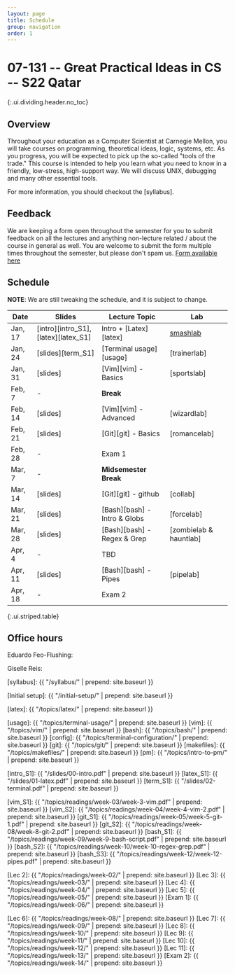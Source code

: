 ```yaml
---
layout: page
title: Schedule
group: navigation
order: 1
---
```


# 07-131 -- Great Practical Ideas in CS -- S22 Qatar
{:.ui.dividing.header.no_toc}

## Overview

Throughout your education as a Computer Scientist at Carnegie Mellon, you will
take courses on programming, theoretical ideas, logic, systems, etc. As you
progress, you will be expected to pick up the so-called "tools of the trade."
This course is intended to help you learn what you need to know in a friendly,
low-stress, high-support way. We will discuss UNIX, debugging and many
other essential tools.

For more information, you should checkout the [syllabus].

## Feedback
We are keeping a form open throughout the semester for you to submit
feedback on all the lectures and anything non-lecture related / about the course in
general as well. You are welcome to submit the form multiple times throughout
the semester, but please don't spam us.
[Form available here](https://forms.gle/JLyQorecHPAtjcr1A)



## Schedule

**NOTE**: We are still tweaking the schedule, and it is subject to change.

| Date     | Slides                              | Lecture Topic               | Lab                   |
| ----     | ------                              | -------------               | ---                   |
| Jan, 17  | [intro][intro_S1],[latex][latex_S1] | Intro + [Latex][latex]      | [smashlab][latex_lab] |
| Jan, 24  | [slides][term_S1]                   | [Terminal usage][usage]     | [trainerlab]          |
| Jan, 31  | [slides]                            | [Vim][vim] - Basics         | [sportslab]           |
| Feb, 7   |   -                                 | __Break__                   |                       |
| Feb, 14  | [slides]                            | [Vim][vim] - Advanced       | [wizardlab]           |
| Feb, 21  | [slides]                            | [Git][git] - Basics         | [romancelab]          |
| Feb, 28  |   -                                 | Exam 1                      |                       |
| Mar, 7   |   -                                 | __Midsemester Break__       |                       |
| Mar, 14  | [slides]                            | [Git][git] - github         | [collab]              |
| Mar, 21  | [slides]                            | [Bash][bash] - Intro & Globs| [forcelab]            |
| Mar, 28  | [slides]                            | [Bash][bash] - Regex & Grep | [zombielab & hauntlab]|
| Apr, 4   |   -                                 | TBD                         |                       |
| Apr, 11  | [slides]                            | [Bash][bash] - Pipes        | [pipelab]             |
| Apr, 18  |   -                                 | Exam 2                      |                       |
{:.ui.striped.table}


## Office hours

Eduardo Feo-Flushing:

Giselle Reis:

<!--
## How to use this site

This site is broken up into a number of _Topics_ which are further broken up
into _Lessons_. One topic in particular relates directly to the assignments in
this class: Readings. The "Readings" topic is where you can find links to
the the lessons that will be useful for solving that week's lab.

In general, there are more lesson pages than there are labs. You will only be
assessed on your knowledge of those that relate to solving the labs. The others
are there as additional resources.
-->

[syllabus]: {{ "/syllabus/" | prepend: site.baseurl }}

<!-- TODO: remove this page -->
[Initial setup]: {{ "/initial-setup/" | prepend: site.baseurl }}

<!-- Topic pages -->
[latex]:     {{ "/topics/latex/"                  | prepend: site.baseurl }}

[usage]:     {{ "/topics/terminal-usage/"         | prepend: site.baseurl }}
[vim]:       {{ "/topics/vim/"                    | prepend: site.baseurl }}
[bash]:      {{ "/topics/bash/"                   | prepend: site.baseurl }}
[config]:    {{ "/topics/terminal-configuration/" | prepend: site.baseurl }}
[git]:       {{ "/topics/git/"                    | prepend: site.baseurl }}
[makefiles]: {{ "/topics/makefiles/"              | prepend: site.baseurl }}
[pm]:        {{ "/topics/intro-to-pm/"            | prepend: site.baseurl }}

<!-- Slides -->
[intro_S1]: {{ "/slides/00-intro.pdf" | prepend: site.baseurl }}
[latex_S1]: {{ "/slides/01-latex.pdf" | prepend: site.baseurl }}
[term_S1]:  {{ "/slides/02-terminal.pdf" | prepend: site.baseurl }}

[vim_S1]:   {{ "/topics/readings/week-03/week-3-vim.pdf" | prepend: site.baseurl }}
[vim_S2]:   {{ "/topics/readings/week-04/week-4-vim-2.pdf" | prepend: site.baseurl }}
[git_S1]:   {{ "/topics/readings/week-05/week-5-git-1.pdf" | prepend: site.baseurl }}
[git_S2]:   {{ "/topics/readings/week-08/week-8-git-2.pdf" | prepend: site.baseurl }}
[bash_S1]:  {{ "/topics/readings/week-09/week-9-bash-script.pdf" | prepend: site.baseurl }}
[bash_S2]:  {{ "/topics/readings/week-10/week-10-regex-grep.pdf" | prepend: site.baseurl }}
[bash_S3]:  {{ "/topics/readings/week-12/week-12-pipes.pdf" | prepend: site.baseurl }}

<!-- Labs -->
[latex_lab]: https://autolab.andrew.cmu.edu/courses/07131q-s22/assessments/smashlab

<!-- Weekly pages/readings -->
<!-- TODO: remove these pages -->
[Lec 2]:  {{ "/topics/readings/week-02/"  | prepend: site.baseurl }}
[Lec 3]:  {{ "/topics/readings/week-03/"  | prepend: site.baseurl }}
[Lec 4]:  {{ "/topics/readings/week-04/"  | prepend: site.baseurl }}
[Lec 5]:  {{ "/topics/readings/week-05/"  | prepend: site.baseurl }}
[Exam 1]: {{ "/topics/readings/week-06/"  | prepend: site.baseurl }}
<!-- [Week 7]:  {{ "/topics/readings/week-07/"  | prepend: site.baseurl }} nothing here -->
[Lec 6]:  {{ "/topics/readings/week-08/"  | prepend: site.baseurl }}
[Lec 7]:  {{ "/topics/readings/week-09/"  | prepend: site.baseurl }}
[Lec 8]:  {{ "/topics/readings/week-10/" | prepend: site.baseurl }}
[Lec 9]:  {{ "/topics/readings/week-11/" | prepend: site.baseurl }}
[Lec 10]: {{ "/topics/readings/week-12/" | prepend: site.baseurl }}
[Lec 11]: {{ "/topics/readings/week-13/" | prepend: site.baseurl }}
[Exam 2]: {{ "/topics/readings/week-14/" | prepend: site.baseurl }}


<!-- Extratation pages/slides -->
<!--
[latexresume]: {{ "/topics/extratations/latexresume/" | prepend: site.baseurl }}
[tmux]: {{ "/topics/extratations/tmux/" | prepend: site.baseurl }}
[cicd]: {{ "/topics/extratations/githubactions/" | prepend: site.baseurl }}
[wdw]: {{ "/topics/extratations/wdw/" | prepend: site.baseurl }}
[giturl]: {{ "/topics/extratations/githuburlshortener/" | prepend: site.baseurl }}
[bitcoin]: {{ "/topics/extratations/bitcoin/" | prepend: site.baseurl }}
[dotfiles]: {{ "/topics/extratations/dotfiles/" | prepend: site.baseurl }}
[pm]: {{ "/topics/extratations/pm/" | prepend: site.baseurl }}
[cc]: {{ "/topics/extratations/crashcourse/" | prepend: site.baseurl }}
[summer]: {{ "/topics/extratations/summer/" | prepend: site.baseurl }}
[vscode]: {{ "/topics/extratations/vscode/" | prepend: site.baseurl }}
[interview]: {{ "/topics/extratations/interview/" | prepend: site.baseurl }}
[umlood]: {{ "/topics/extratations/umlood/" | prepend: site.baseurl }}
[resumereview]: {{ "/topics/extratations/resumereview/" | prepend: site.baseurl }}
-->
